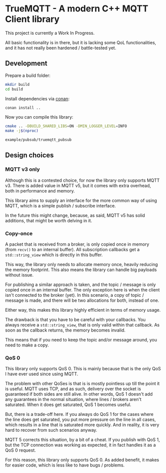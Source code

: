 # TrueMQTT - A modern C++ MQTT Client library

This project is currently a Work In Progress.

All basic functionality is in there, but it is lacking some QoL functionalities, and it has not really been hardened / battle-tested yet.

## Development

Prepare a build folder:

```bash
mkdir build
cd build
```

Install dependencies via [conan](https://conan.io/downloads.html):

```bash
conan install ..
```

Now you can compile this library:

```bash
cmake .. -DBUILD_SHARED_LIBS=ON -DMIN_LOGGER_LEVEL=INFO
make -j$(nproc)

example/pubsub/truemqtt_pubsub
```

## Design choices

### MQTT v3 only

Although this is a contested choice, for now the library only supports MQTT v3.
There is added value in MQTT v5, but it comes with extra overhead, both in performance and memory.

This library aims to supply an interface for the more common way of using MQTT, which is a simple publish / subscribe interface.

In the future this might change, because, as said, MQTT v5 has solid additions, that might be worth delving in it.

### Copy-once

A packet that is received from a broker, is only copied once in memory (from `recv()` to an internal buffer).
All subscription callbacks get a `std::string_view` which is directly in this buffer.

This way, the library only needs to allocate memory once, heavily reducing the memory footprint.
This also means the library can handle big payloads without issue.

For publishing a similar approach is taken, and the topic / message is only copied once in an internal buffer.
The only exception here is when the client isn't connected to the broker (yet).
In this scenario, a copy of topic / message is made, and there will be two allocations for both, instead of one.

Either way, this makes this library highly efficient in terms of memory usage.

The drawback is that you have to be careful with your callbacks.
You always receive a `std::string_view`, that is only valid within that callback.
As soon as the callback returns, the memory becomes invalid.

This means that if you need to keep the topic and/or message around, you need to make a copy.

### QoS 0

This library only supports QoS 0.
This is mainly because that is the only QoS I have ever used since using MQTT.

The problem with other QoSes is that is is mostly pointless up till the point it is useful.
MQTT uses TCP, and as such, delivery over the socket is guaranteed if both sides are still alive.
In other words, QoS 1 doesn't add any guarantees in the normal situation, where lines / brokers aren't saturated.
When it does get saturated, QoS 1 becomes useful.

But, there is a trade-off here.
If you always do QoS 1 for the cases where the line does get saturated, you put more pressure on the line in all cases, which results in a line that is saturated more quickly.
And in reality, it is very hard to recover from such scenarios anyway.

MQTT 5 corrects this situation, by a bit of a cheat.
If you publish with QoS 1, but the TCP connection was working as expected, it in fact handles it as a QoS 0 request.

For this reason, this library only supports QoS 0.
As added benefit, it makes for easier code, which is less like to have bugs / problems.
